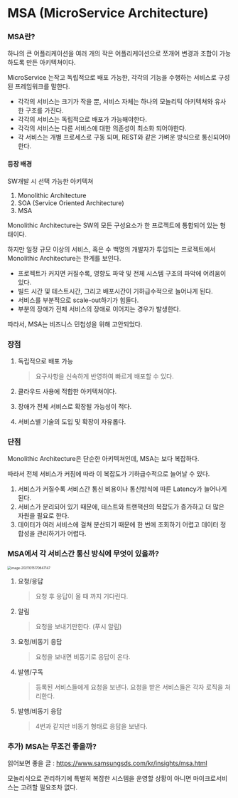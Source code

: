# MSA (MicroService Architecture)

### MSA란?

하나의 큰 어플리케이션을 여러 개의 작은 어플리케이션으로 쪼개어 변경과 조합이 가능하도록 만든 아키텍쳐이다.

MicroService 는작고 독립적으로 배포 가능한, 각각의 기능을 수행하는 서비스로 구성된 프레임워크를 말한다.

- 각각의 서비스는 크기가 작을 뿐, 서비스 자체는 하나의 모놀리틱 아키텍쳐와 유사한 구조를 가진다.
- 각각의 서비스는 독립적으로 배포가 가능해야한다.
- 각각의 서비스는 다른 서비스에 대한 의존성이 최소화 되어야한다.
- 각 서비스는 개별 프로세스로 구동 되며, REST와 같은 가벼운 방식으로 통신되어야 한다.

#### 등장 배경

SW개발 시 선택 가능한 아키텍쳐

1. Monolithic Architecture
2. SOA (Service Oriented Architecture)
3. MSA

Monolithic Architecture는 SW의 모든 구성요소가 한 프로젝트에 통합되어 있는 형태이다. 

하지만 일정 규모 이상의 서비스, 혹은 수 백명의 개발자가 투입되는 프로젝트에서 Monolithic Architecture는 한계를 보인다. 

- 프로젝트가 커지면 커질수록, 영향도 파악 및 전체 시스템 구조의 파악에 어려움이 있다.
- 빌드 시간 및 테스트시간, 그리고 배포시간이 기하급수적으로 늘어나게 된다.
- 서비스를 부분적으로 scale-out하기가 힘들다.
- 부분의 장애가 전체 서비스의 장애로 이어지는 경우가 발생한다.

따라서, MSA는 비즈니스 민첩성을 위해 고안되었다. 

### 장점

1. 독립적으로 배포 가능

   > 요구사항을 신속하게 반영하여 빠르게 배포할 수 있다.

2. 클라우드 사용에 적합한 아키텍쳐이다.

3. 장애가 전체 서비스로 확장될 가능성이 적다. 

4. 서비스별 기술의 도입 및 확장이 자유롭다.

### 단점

Monolithic Architecture은 단순한 아키텍쳐인데, MSA는 보다 복잡하다. 

따라서 전체 서비스가 커짐에 따라 이 복잡도가 기하급수적으로 늘어날 수 있다. 

1. 서비스가 커질수록 서비스간 통신 비용이나 통신방식에 따른 Latency가 늘어나게 된다. 
2. 서비스가 분리되어 있기 때문에, 테스트와 트랜잭션의 복잡도가 증가하고 더 많은 자원을 필요로 한다.
3. 데이터가 여러 서비스에 걸쳐 분산되기 때문에 한 번에 조회하기 어렵고 데이터 정합성을 관리하기가 어렵다.

### MSA에서 각 서비스간 통신 방식에 무엇이 있을까?

<img src="D:\project\CS_Study\Bada\images\MSA_1.png" alt="image-20211015170647147" style="zoom:50%;" />

1. 요청/응답 

   > 요청 후 응답이 올 때 까지 기다린다.

2. 알림

   > 요청을 보내기만한다. (푸시 알림)

3. 요청/비동기 응답

   > 요청을 보내면 비동기로 응답이 온다.

4. 발행/구독

   > 등록된 서비스들에게 요청을 보낸다. 요청을 받은 서비스들은 각자 로직을 처리한다. 

5. 발행/비동기 응답

   > 4번과 같지만 비동기 형태로 응답을 보낸다. 



### 추가) MSA는 무조건 좋을까?

읽어보면 좋을 글 : https://www.samsungsds.com/kr/insights/msa.html

모놀리식으로 관리하기에 특별히 복잡한 시스템을 운영할 상황이 아니면 마이크로서비스는 고려할 필요조차 없다.

